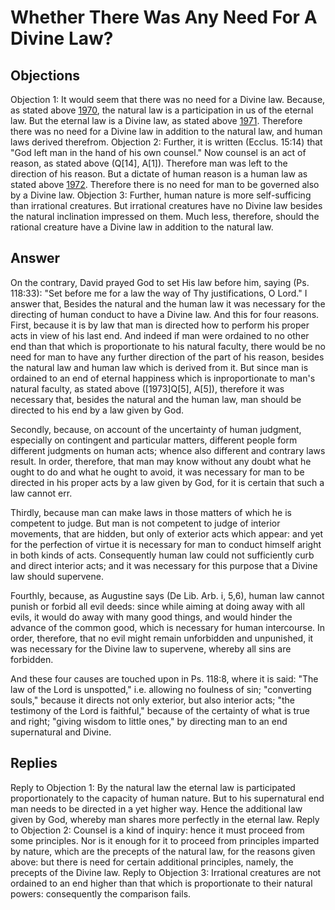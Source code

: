 # Whether There Was Any Need For A Divine Law?
## Objections
Objection 1: It would seem that there was no need for a Divine law. Because, as stated above [1970](A[2]), the natural law is a participation in us of the eternal law. But the eternal law is a Divine law, as stated above [1971](A[1]). Therefore there was no need for a Divine law in addition to the natural law, and human laws derived therefrom.
Objection 2: Further, it is written (Ecclus. 15:14) that "God left man in the hand of his own counsel." Now counsel is an act of reason, as stated above (Q[14], A[1]). Therefore man was left to the direction of his reason. But a dictate of human reason is a human law as stated above [1972](A[3]). Therefore there is no need for man to be governed also by a Divine law.
Objection 3: Further, human nature is more self-sufficing than irrational creatures. But irrational creatures have no Divine law besides the natural inclination impressed on them. Much less, therefore, should the rational creature have a Divine law in addition to the natural law.
## Answer
On the contrary, David prayed God to set His law before him, saying (Ps. 118:33): "Set before me for a law the way of Thy justifications, O Lord."
I answer that, Besides the natural and the human law it was necessary for the directing of human conduct to have a Divine law. And this for four reasons. First, because it is by law that man is directed how to perform his proper acts in view of his last end. And indeed if man were ordained to no other end than that which is proportionate to his natural faculty, there would be no need for man to have any further direction of the part of his reason, besides the natural law and human law which is derived from it. But since man is ordained to an end of eternal happiness which is inproportionate to man's natural faculty, as stated above ([1973]Q[5], A[5]), therefore it was necessary that, besides the natural and the human law, man should be directed to his end by a law given by God.

Secondly, because, on account of the uncertainty of human judgment, especially on contingent and particular matters, different people form different judgments on human acts; whence also different and contrary laws result. In order, therefore, that man may know without any doubt what he ought to do and what he ought to avoid, it was necessary for man to be directed in his proper acts by a law given by God, for it is certain that such a law cannot err.

Thirdly, because man can make laws in those matters of which he is competent to judge. But man is not competent to judge of interior movements, that are hidden, but only of exterior acts which appear: and yet for the perfection of virtue it is necessary for man to conduct himself aright in both kinds of acts. Consequently human law could not sufficiently curb and direct interior acts; and it was necessary for this purpose that a Divine law should supervene.

Fourthly, because, as Augustine says (De Lib. Arb. i, 5,6), human law cannot punish or forbid all evil deeds: since while aiming at doing away with all evils, it would do away with many good things, and would hinder the advance of the common good, which is necessary for human intercourse. In order, therefore, that no evil might remain unforbidden and unpunished, it was necessary for the Divine law to supervene, whereby all sins are forbidden.

And these four causes are touched upon in Ps. 118:8, where it is said: "The law of the Lord is unspotted," i.e. allowing no foulness of sin; "converting souls," because it directs not only exterior, but also interior acts; "the testimony of the Lord is faithful," because of the certainty of what is true and right; "giving wisdom to little ones," by directing man to an end supernatural and Divine.
## Replies
Reply to Objection 1: By the natural law the eternal law is participated proportionately to the capacity of human nature. But to his supernatural end man needs to be directed in a yet higher way. Hence the additional law given by God, whereby man shares more perfectly in the eternal law.
Reply to Objection 2: Counsel is a kind of inquiry: hence it must proceed from some principles. Nor is it enough for it to proceed from principles imparted by nature, which are the precepts of the natural law, for the reasons given above: but there is need for certain additional principles, namely, the precepts of the Divine law.
Reply to Objection 3: Irrational creatures are not ordained to an end higher than that which is proportionate to their natural powers: consequently the comparison fails.